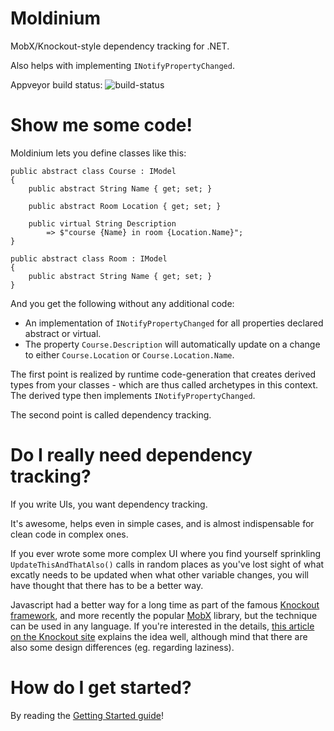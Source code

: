 Moldinium
=========

MobX/Knockout-style dependency tracking for .NET.

Also helps with implementing `INotifyPropertyChanged`.

Appveyor build status: ![build-status](https://ci.appveyor.com/api/projects/status/8jwforcs6u0gaw2d?svg=true)

Show me some code!
==================

Moldinium lets you define classes like this:

```
public abstract class Course : IModel
{
    public abstract String Name { get; set; }

    public abstract Room Location { get; set; }

    public virtual String Description
        => $"course {Name} in room {Location.Name}";
}

public abstract class Room : IModel
{
    public abstract String Name { get; set; }
}
```

And you get the following without any additional code:

- An implementation of `INotifyPropertyChanged` for all properties declared abstract or virtual.
- The property `Course.Description` will automatically update on a change to either `Course.Location` or `Course.Location.Name`.

The first point is realized by runtime code-generation that creates derived types from
your classes - which are thus called archetypes in this context. The derived type then
implements `INotifyPropertyChanged`.

The second point is called dependency tracking.

Do I really need dependency tracking?
=====================================

If you write UIs, you want dependency tracking.

It's awesome, helps even in simple cases, and is almost indispensable for clean code in complex ones.

If you ever wrote some more complex UI where you find yourself sprinkling `UpdateThisAndThatAlso()`
calls in random places as you've lost sight of what excatly needs to be updated when
what other variable changes, you will have thought that there has to be a better way.

Javascript had a better way for a long time as part of the famous [Knockout framework](http://knockoutjs.com/),
and more recently the popular [MobX](https://github.com/mobxjs/mobx) library,
but the technique can be used in any language. If you're interested in the details,
[this article on the Knockout site](http://knockoutjs.com/documentation/computed-dependency-tracking.html)
explains the idea well, although mind that there are also some design differences (eg. regarding laziness).

How do I get started?
=====================

By reading the [Getting Started guide](https://github.com/jtheisen/moldinium/wiki/Getting-started)!

